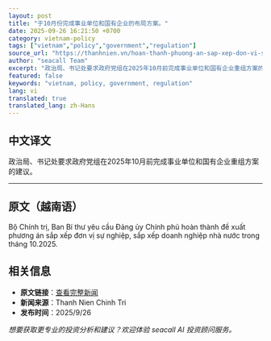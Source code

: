 ```yaml
---
layout: post
title: "于10月份完成事业单位和国有企业的布局方案。"
date: 2025-09-26 16:21:50 +0700
category: vietnam-policy
tags: ["vietnam","policy","government","regulation"]
source_url: "https://thanhnien.vn/hoan-thanh-phuong-an-sap-xep-don-vi-su-nghiep-doanh-nghiep-nha-nuoc-trong-thang-10-185250926203637674.htm"
author: "seacall Team"
excerpt: "政治局、书记处要求政府党组在2025年10月前完成事业单位和国有企业重组方案的建议。..."
featured: false
keywords: "vietnam, policy, government, regulation"
lang: vi
translated: true
translated_lang: zh-Hans
---
```


## 中文译文

政治局、书记处要求政府党组在2025年10月前完成事业单位和国有企业重组方案的建议。

---

## 原文（越南语）

Bộ Ch&iacute;nh trị, Ban B&iacute; thư y&ecirc;u cầu Đảng ủy Ch&iacute;nh phủ ho&agrave;n th&agrave;nh đề xuất phương &aacute;n sắp xếp đơn vị sự nghiệp, sắp xếp doanh nghiệp nh&agrave; nước trong th&aacute;ng 10.2025.

## 相关信息

- **原文链接**：[查看完整新闻](https://thanhnien.vn/hoan-thanh-phuong-an-sap-xep-don-vi-su-nghiep-doanh-nghiep-nha-nuoc-trong-thang-10-185250926203637674.htm)
- **新闻来源**：Thanh Nien Chinh Tri
- **发布时间**：2025/9/26

*想要获取更专业的投资分析和建议？欢迎体验 seacall AI 投资顾问服务。*